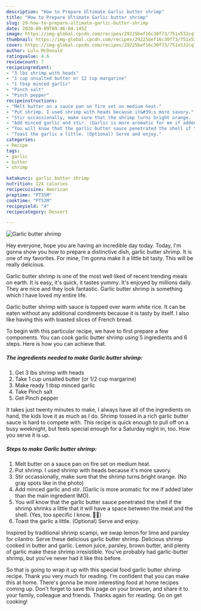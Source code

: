 ```yaml
---
description: "How to Prepare Ultimate Garlic butter shrimp"
title: "How to Prepare Ultimate Garlic butter shrimp"
slug: 29-how-to-prepare-ultimate-garlic-butter-shrimp
date: 2020-09-09T09:46:04.145Z
image: https://img-global.cpcdn.com/recipes/29225bef16c30f73/751x532cq70/garlic-butter-shrimp-recipe-main-photo.jpg
thumbnail: https://img-global.cpcdn.com/recipes/29225bef16c30f73/751x532cq70/garlic-butter-shrimp-recipe-main-photo.jpg
cover: https://img-global.cpcdn.com/recipes/29225bef16c30f73/751x532cq70/garlic-butter-shrimp-recipe-main-photo.jpg
author: Lulu McDonald
ratingvalue: 4.6
reviewcount: 7
recipeingredient:
- "3 lbs shrimp with heads"
- "1 cup unsalted butter or 12 cup margarine"
- "1 tbsp minced garlic"
- "Pinch salt"
- "Pinch pepper"
recipeinstructions:
- "Melt butter on a sauce pan on fire set on medium heat."
- "Put shrimp. I used shrimp with heads because it&#39;s more savory."
- "Stir occassionally, make sure that the shrimp turns bright orange. (No gray spots like in the photo)"
- "Add minced garlic and stir. (Garlic is more aromatic for me if added later than the main ingredient IMO)."
- "You will know that the garlic butter sauce penetrated the shell if the shrimp shrinks a little that it will have a space between the meat and the shell. (Yes, too specific I know. 🥴😝)"
- "Toast the garlic a little. (Optional) Serve and enjoy."
categories:
- Recipe
tags:
- garlic
- butter
- shrimp

katakunci: garlic butter shrimp 
nutrition: 124 calories
recipecuisine: American
preptime: "PT35M"
cooktime: "PT52M"
recipeyield: "4"
recipecategory: Dessert

---
```



![Garlic butter shrimp](https://img-global.cpcdn.com/recipes/29225bef16c30f73/751x532cq70/garlic-butter-shrimp-recipe-main-photo.jpg)

Hey everyone, hope you are having an incredible day today. Today, I'm gonna show you how to prepare a distinctive dish, garlic butter shrimp. It is one of my favorites. For mine, I'm gonna make it a little bit tasty. This will be really delicious.

Garlic butter shrimp is one of the most well liked of recent trending meals on earth. It is easy, it's quick, it tastes yummy. It's enjoyed by millions daily. They are nice and they look fantastic. Garlic butter shrimp is something which I have loved my entire life.

Garlic butter shrimp with sauce is topped over warm white rice. It can be eaten without any additional condiments because it is tasty by itself. I also like having this with toasted slices of French bread.


To begin with this particular recipe, we have to first prepare a few components. You can cook garlic butter shrimp using 5 ingredients and 6 steps. Here is how you can achieve that.

<!--inarticleads1-->

##### The ingredients needed to make Garlic butter shrimp:

1. Get 3 lbs shrimp with heads
1. Take 1 cup unsalted butter (or 1/2 cup margarine)
1. Make ready 1 tbsp minced garlic
1. Take Pinch salt
1. Get Pinch pepper


It takes just twenty minutes to make, I always have all of the ingredients on hand, the kids love it as much as I do. Shrimp tossed in a rich garlic butter sauce is hard to compete with. This recipe is quick enough to pull off on a busy weeknight, but feels special enough for a Saturday night in, too. How you serve it is up. 

<!--inarticleads2-->

##### Steps to make Garlic butter shrimp:

1. Melt butter on a sauce pan on fire set on medium heat.
1. Put shrimp. I used shrimp with heads because it&#39;s more savory.
1. Stir occassionally, make sure that the shrimp turns bright orange. (No gray spots like in the photo)
1. Add minced garlic and stir. (Garlic is more aromatic for me if added later than the main ingredient IMO).
1. You will know that the garlic butter sauce penetrated the shell if the shrimp shrinks a little that it will have a space between the meat and the shell. (Yes, too specific I know. 🥴😝)
1. Toast the garlic a little. (Optional) Serve and enjoy.


Inspired by traditional shrimp scampi, we swap lemon for lime and parsley for cilantro. Serve these delicious garlic butter shrimp. Delicious shrimp cooked in butter and garlic. Lemon juice, parsley, brown butter, and plenty of garlic make these shrimp irresistible. You&#39;ve probably had garlic-butter shrimp, but you&#39;ve never had it like this before. 

So that is going to wrap it up with this special food garlic butter shrimp recipe. Thank you very much for reading. I'm confident that you can make this at home. There's gonna be more interesting food at home recipes coming up. Don't forget to save this page on your browser, and share it to your family, colleague and friends. Thanks again for reading. Go on get cooking!
